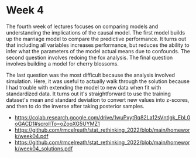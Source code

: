 # Week 4

The fourth week of lectures focuses on comparing models and understanding the implications of the causal model. The first model builds up the marriage model to compare the predictive performance. It turns out that including all variables increases performance, but reduces the ability to infer what the parameters of the model actual means due to confounds. The second question involves redoing the fox analysis. The final question involves building a model for cherry blossoms.

The last question was the most difficult because the analysis involved simulation. Here, it was useful to actually walk through the solution because I had trouble with extending the model to new data when fit with standardized data. It turns out it's straightforward to use the training dataset's mean and standard deviation to convert new values into z-scores, and then to do the inverse after taking posterior samples.

- https://colab.research.google.com/drive/1wuPxytRq82La12sVntlgk_EbL0oGACD1#scrollTo=oZooXG5UYMZ1
- https://github.com/rmcelreath/stat_rethinking_2022/blob/main/homework/week04.pdf
- https://github.com/rmcelreath/stat_rethinking_2022/blob/main/homework/week04_solutions.pdf
